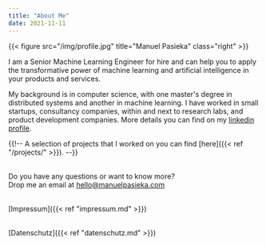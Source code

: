 ```yaml
---
title: "About Me"
date: 2021-11-11
---
```


{{< figure src="/img/profile.jpg" title="Manuel Pasieka" class="right" >}}

I am a Senior Machine Learning Engineer for hire and can help you to apply the transformative
power of machine learning and artificial intelligence in your products and services.

My background is in computer science, with one master's degree in distributed systems
and another in machine learning. I have worked in small startups, consultancy companies,
within and next to research labs, and product development companies.
More details you can find on my [linkedin profile](https://linkedin.com/in/manuelpasieka).

{{!--
A selection of projects that I worked on you can find [here]({{< ref "/projects/" >}}).
--}}

\
Do you have any questions or want to know more?\
Drop me an email at hello@manuelpasieka.com

\
[Impressum]({{< ref "impressum.md" >}})

\
[Datenschutz]({{< ref "datenschutz.md" >}})
